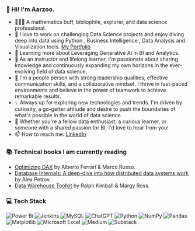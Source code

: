 ### 👋 Hi! I'm Aarzoo.

<!--
**aarzoochourasia/aarzoochourasia** is a ✨ _special_ ✨ repository because its `README.md` (this file) appears on your GitHub profile.
-->
- 👩🏻‍💻 A mathematics buff, bibliophile, explorer, and data science professional.<br/>
- 👯 I love to work on challenging Data Science projects and enjoy diving deep into data using Python , Business Intelligence , Data Analysis and Visualization tools. [My Portfolio](https://linktr.ee/aarzoo_chourasia)<br/>
- 🌱 Learning more about Leveraging Generative AI in BI and Analytics.<br/>
- 💼 As an instructor and lifelong learner, I'm passionate about sharing knowledge and continuously expanding my own horizons in the ever-evolving field of data science.<br/>
- 🌟 I'm a people person with strong leadership qualities, effective communication skills, and a collaborative mindset. I thrive in fast-paced environments and believe in the power of teamwork to achieve remarkable results.<br/>
- 💡 Always up for exploring new technologies and trends. I'm driven by curiosity, a go-getter attitude and desire to push the boundaries of what's possible in the world of data science.<br/>
- 🚀 Whether you're a fellow data enthusiast, a curious learner, or someone with a shared passion for BI, I'd love to hear from you!<br/>
- 📫 How to reach me: [LinkedIn](https://www.linkedin.com/in/aarzoo-chourasia-datascientist/)<br/>

### 📚 Technical books I am currently reading <br/>
- [Optimizing DAX](https://www.sqlbi.com/books/optimizing-dax-second-edition/) by Alberto Ferrari & Marco Russo.<br/>
- [Database Internals: A deep-dive into how distributed data systems work](https://www.goodreads.com/book/show/44647144-database-internals) by Alex Petrov. <br/>
- [Data Warehouse Toolkit](https://www.kimballgroup.com/data-warehouse-business-intelligence-resources/books/data-warehouse-dw-toolkit/) by Ralph Kimball & Margy Ross. <br/>

### 💻 Tech Stack
![Power Bi](https://img.shields.io/badge/power_bi-F2C811?style=for-the-badge&logo=powerbi&logoColor=black)
![Jenkins](https://img.shields.io/badge/jenkins-%232C5263.svg?style=for-the-badge&logo=jenkins&logoColor=white)
![MySQL](https://img.shields.io/badge/mysql-4479A1.svg?style=for-the-badge&logo=mysql&logoColor=white)
![ChatGPT](https://img.shields.io/badge/chatGPT-74aa9c?style=for-the-badge&logo=openai&logoColor=white)
![Python](https://img.shields.io/badge/python-3670A0?style=for-the-badge&logo=python&logoColor=ffdd54)
![NumPy](https://img.shields.io/badge/numpy-%23013243.svg?style=for-the-badge&logo=numpy&logoColor=white)
![Pandas](https://img.shields.io/badge/pandas-%23150458.svg?style=for-the-badge&logo=pandas&logoColor=white)
![Matplotlib](https://img.shields.io/badge/Matplotlib-%23013243.svg?style=for-the-badge&logo=Matplotlib&logoColor=white)
![Microsoft Excel](https://img.shields.io/badge/Microsoft_Excel-217346?style=for-the-badge&logo=microsoft-excel&logoColor=white)
![Medium](https://img.shields.io/badge/Medium-12100E?style=for-the-badge&logo=medium&logoColor=white)
![Substack](https://img.shields.io/badge/Substack-%23006f5c.svg?style=for-the-badge&logo=substack&logoColor=FF6719)

